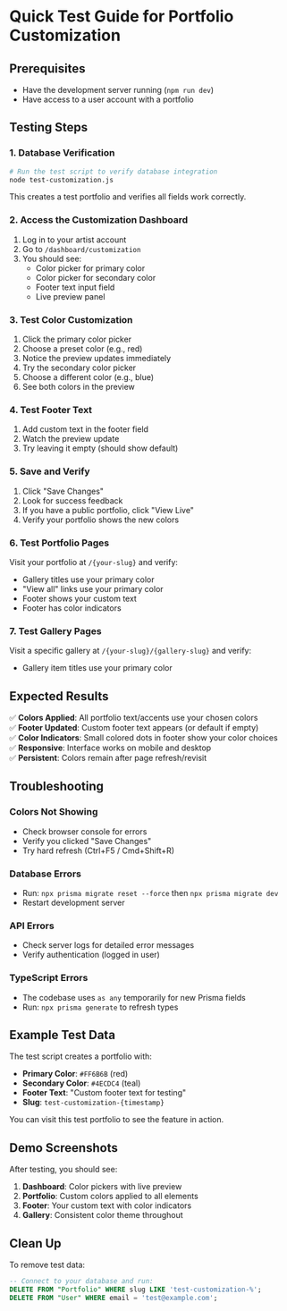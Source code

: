 # Quick Test Guide for Portfolio Customization

## Prerequisites
- Have the development server running (`npm run dev`)
- Have access to a user account with a portfolio

## Testing Steps

### 1. Database Verification
```bash
# Run the test script to verify database integration
node test-customization.js
```
This creates a test portfolio and verifies all fields work correctly.

### 2. Access the Customization Dashboard
1. Log in to your artist account
2. Go to `/dashboard/customization`
3. You should see:
   - Color picker for primary color
   - Color picker for secondary color  
   - Footer text input field
   - Live preview panel

### 3. Test Color Customization
1. Click the primary color picker
2. Choose a preset color (e.g., red)
3. Notice the preview updates immediately
4. Try the secondary color picker
5. Choose a different color (e.g., blue)
6. See both colors in the preview

### 4. Test Footer Text
1. Add custom text in the footer field
2. Watch the preview update
3. Try leaving it empty (should show default)

### 5. Save and Verify
1. Click "Save Changes"
2. Look for success feedback
3. If you have a public portfolio, click "View Live"
4. Verify your portfolio shows the new colors

### 6. Test Portfolio Pages
Visit your portfolio at `/{your-slug}` and verify:
- Gallery titles use your primary color
- "View all" links use your primary color
- Footer shows your custom text
- Footer has color indicators

### 7. Test Gallery Pages
Visit a specific gallery at `/{your-slug}/{gallery-slug}` and verify:
- Gallery item titles use your primary color

## Expected Results

✅ **Colors Applied**: All portfolio text/accents use your chosen colors  
✅ **Footer Updated**: Custom footer text appears (or default if empty)  
✅ **Color Indicators**: Small colored dots in footer show your color choices  
✅ **Responsive**: Interface works on mobile and desktop  
✅ **Persistent**: Colors remain after page refresh/revisit  

## Troubleshooting

### Colors Not Showing
- Check browser console for errors
- Verify you clicked "Save Changes"
- Try hard refresh (Ctrl+F5 / Cmd+Shift+R)

### Database Errors
- Run: `npx prisma migrate reset --force` then `npx prisma migrate dev`
- Restart development server

### API Errors
- Check server logs for detailed error messages
- Verify authentication (logged in user)

### TypeScript Errors
- The codebase uses `as any` temporarily for new Prisma fields
- Run: `npx prisma generate` to refresh types

## Example Test Data

The test script creates a portfolio with:
- **Primary Color**: `#FF6B6B` (red)
- **Secondary Color**: `#4ECDC4` (teal)  
- **Footer Text**: "Custom footer text for testing"
- **Slug**: `test-customization-{timestamp}`

You can visit this test portfolio to see the feature in action.

## Demo Screenshots

After testing, you should see:
1. **Dashboard**: Color pickers with live preview
2. **Portfolio**: Custom colors applied to all elements
3. **Footer**: Your custom text with color indicators
4. **Gallery**: Consistent color theme throughout

## Clean Up

To remove test data:
```sql
-- Connect to your database and run:
DELETE FROM "Portfolio" WHERE slug LIKE 'test-customization-%';
DELETE FROM "User" WHERE email = 'test@example.com';
```